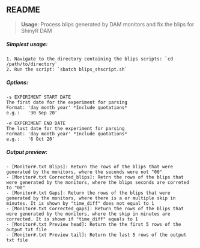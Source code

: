 README
------

> __Usage__: Process blips generated by DAM monitors and fix the blips for ShinyR DAM

##### Simplest usage:

    1. Navigate to the directory containing the blips scripts: `cd /path/to/directory`
    2. Run the script: `sbatch blips_shscript.sh`
    
##### Options:

    -s EXPERIMENT START DATE
    The first date for the experiment for parsing 
    Format: 'day month year' *Include quotations*
    e.g.:   '30 Sep 20' 
    
    -e EXPERIMENT END DATE
    The last date for the experiment for parsing
    Format: 'day month year' *Include quotations*
    e.g.:   '6 Oct 20' 

##### Output preview:

    - [Monitor#.txt Blips]: Return the rows of the blips that were generated by the monitors, where the seconds were not "00"
    - [Monitor#.txt Corrected_blips]: Retrn the rows of the blips that were generated by the monitors, where the blips seconds are correted to "00"
    - [Monitor#.txt Gaps]: Return the rows of the blips that were generated by the monitors, where there is a or multiple skip in minutes. It is shown by "time_diff" does not equal to 1
    - [Monitor#.txt Corrected_gaps]: Return the rows of the blips that were generated by the monitors, where the skip in minutes are corrected. It is shown if "time_diff" equals to 1
    - [Monitor#.txt Preview head]: Return the the first 5 rows of the output txt file
    - [Monitor#.txt Preview tail]: Return the last 5 rows of the output txt file
